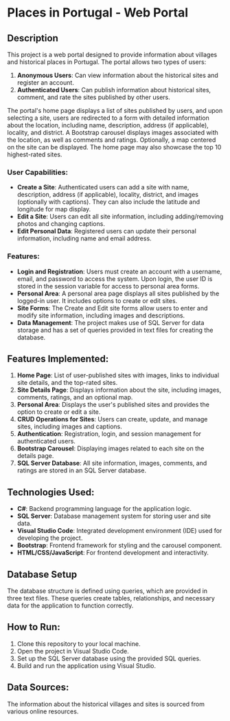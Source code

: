 
# Places in Portugal - Web Portal

## Description
This project is a web portal designed to provide information about villages and historical places in Portugal. The portal allows two types of users:

1. **Anonymous Users**: Can view information about the historical sites and register an account.
2. **Authenticated Users**: Can publish information about historical sites, comment, and rate the sites published by other users.

The portal's home page displays a list of sites published by users, and upon selecting a site, users are redirected to a form with detailed information about the location, including name, description, address (if applicable), locality, and district. A Bootstrap carousel displays images associated with the location, as well as comments and ratings. Optionally, a map centered on the site can be displayed. The home page may also showcase the top 10 highest-rated sites.

### User Capabilities:
- **Create a Site**: Authenticated users can add a site with name, description, address (if applicable), locality, district, and images (optionally with captions). They can also include the latitude and longitude for map display.
- **Edit a Site**: Users can edit all site information, including adding/removing photos and changing captions.
- **Edit Personal Data**: Registered users can update their personal information, including name and email address.

### Features:
- **Login and Registration**: Users must create an account with a username, email, and password to access the system. Upon login, the user ID is stored in the session variable for access to personal area forms.
- **Personal Area**: A personal area page displays all sites published by the logged-in user. It includes options to create or edit sites.
- **Site Forms**: The Create and Edit site forms allow users to enter and modify site information, including images and descriptions.
- **Data Management**: The project makes use of SQL Server for data storage and has a set of queries provided in text files for creating the database.

## Features Implemented:
1. **Home Page**: List of user-published sites with images, links to individual site details, and the top-rated sites.
2. **Site Details Page**: Displays information about the site, including images, comments, ratings, and an optional map.
3. **Personal Area**: Displays the user's published sites and provides the option to create or edit a site.
4. **CRUD Operations for Sites**: Users can create, update, and manage sites, including images and captions.
5. **Authentication**: Registration, login, and session management for authenticated users.
6. **Bootstrap Carousel**: Displaying images related to each site on the details page.
7. **SQL Server Database**: All site information, images, comments, and ratings are stored in an SQL Server database.

## Technologies Used:
- **C#**: Backend programming language for the application logic.
- **SQL Server**: Database management system for storing user and site data.
- **Visual Studio Code**: Integrated development environment (IDE) used for developing the project.
- **Bootstrap**: Frontend framework for styling and the carousel component.
- **HTML/CSS/JavaScript**: For frontend development and interactivity.

## Database Setup
The database structure is defined using queries, which are provided in three text files. These queries create tables, relationships, and necessary data for the application to function correctly.

## How to Run:
1. Clone this repository to your local machine.
2. Open the project in Visual Studio Code.
3. Set up the SQL Server database using the provided SQL queries.
4. Build and run the application using Visual Studio.

## Data Sources:
The information about the historical villages and sites is sourced from various online resources.
